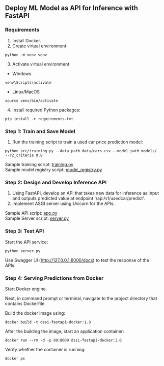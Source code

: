 ## Deploy ML Model as API for Inference with FastAPI
### Requirements
1. Install Docker.
2. Create virtual environment
```
python -m venv venv
```
3. Activate virtual environment
* Windows
```
venv\Scripts\activate
```
* Linux/MacOS
```
source venv/bin/activate
```
4. Install required Python packages:
```
pip install -r requirements.txt
```

### Step 1: Train and Save Model
1. Run the training script to train a used car price prediction model:
```
python src/training.py --data_path data/cars.csv --model_path models/ --r2_criteria 0.8
```
Sample training script: [training.py](https://github.com/NUS-ISS-DS/dssi-fastapi/blob/main/src/training.py)  
Sample model registry script: [model_registry.py](https://github.com/NUS-ISS-DS/dssi-fastapi/blob/main/src/model_registry.py)

### Step 2: Design and Develop Inference API
1. Using FastAPI, develop an API that takes new data for inference as input and outputs predicted value at endpoint '/api/v1/usedcar/predict'.
2. Implement ASGI server using Uvicorn for the APIs.  

Sample API script: [app.py](https://github.com/NUS-ISS-DS/dssi-fastapi/blob/main/src/app.py)  
Sample Server script: [server.py](https://github.com/NUS-ISS-DS/dssi-fastapi/blob/main/server.py)

### Step 3: Test API
Start the API service:
```
python server.py
```
Use Swagger UI (http://127.0.0.1:8000/docs) to test the response of the APIs.

### Step 4: Serving Predictions from Docker
Start Docker engine.  

Next, in command prompt or terminal, navigate to the project directory that contains Dockerfile.  

Build the docker image using:
```
docker build -t dssi-fastapi-docker:1.0 .
```

After the building the image, start an application container:
```
docker run --rm -d -p 80:8000 dssi-fastapi-docker:1.0
```
Verify whether the container is running:
```
docker ps
```





